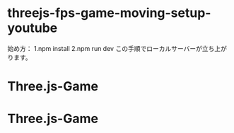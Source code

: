 # threejs-fps-game-moving-setup-youtube

始め方：
1.npm install
2.npm run dev
この手順でローカルサーバーが立ち上がります。
# Three.js-Game
# Three.js-Game
